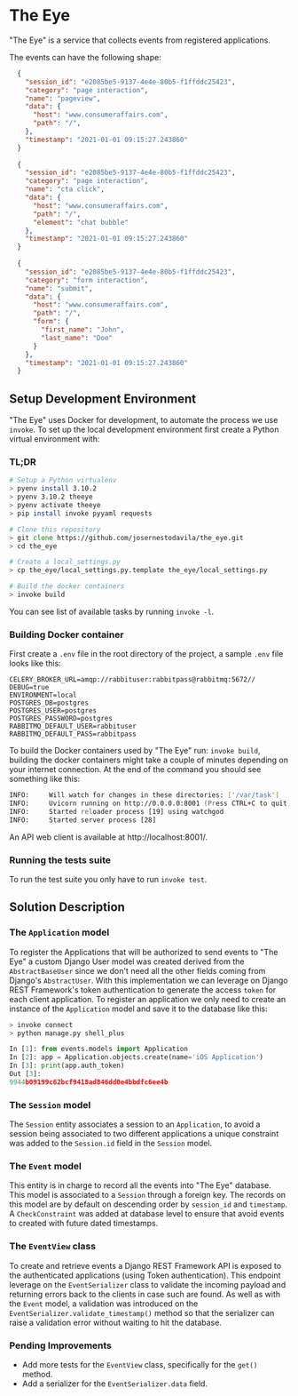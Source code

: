 # The Eye
"The Eye" is a service that collects events from registered applications.

The events can have the following shape:

```json
  {
    "session_id": "e2085be5-9137-4e4e-80b5-f1ffddc25423",
    "category": "page interaction",
    "name": "pageview",
    "data": {
      "host": "www.consumeraffairs.com",
      "path": "/",
    },
    "timestamp": "2021-01-01 09:15:27.243860"
  }
  
  {
    "session_id": "e2085be5-9137-4e4e-80b5-f1ffddc25423",
    "category": "page interaction",
    "name": "cta click",
    "data": {
      "host": "www.consumeraffairs.com",
      "path": "/",
      "element": "chat bubble"
    },
    "timestamp": "2021-01-01 09:15:27.243860"
  }
  
  {
    "session_id": "e2085be5-9137-4e4e-80b5-f1ffddc25423",
    "category": "form interaction",
    "name": "submit",
    "data": {
      "host": "www.consumeraffairs.com",
      "path": "/",
      "form": {
        "first_name": "John",
        "last_name": "Doe"
      }
    },
    "timestamp": "2021-01-01 09:15:27.243860"
  }
```

## Setup Development Environment
"The Eye" uses Docker for development, to automate the process we use `invoke`. To set up the local
development environment first create a Python virtual environment with:

### TL;DR
```zsh
# Setup a Python virtualenv
> pyenv install 3.10.2
> pyenv 3.10.2 theeye
> pyenv activate theeye
> pip install invoke pyyaml requests

# Clone this repository
> git clone https://github.com/josernestodavila/the_eye.git
> cd the_eye

# Create a local_settings.py
> cp the_eye/local_settings.py.template the_eye/local_settings.py

# Build the docker containers 
> invoke build
```
You can see list of available tasks by running `invoke -l`.

### Building Docker container
First create a `.env` file in the root directory of the project, a sample `.env` file looks like this:

```dotenv
CELERY_BROKER_URL=amqp://rabbituser:rabbitpass@rabbitmq:5672//
DEBUG=true
ENVIRONMENT=local
POSTGRES_DB=postgres
POSTGRES_USER=postgres
POSTGRES_PASSWORD=postgres
RABBITMQ_DEFAULT_USER=rabbituser
RABBITMQ_DEFAULT_PASS=rabbitpass
```

To build the Docker containers used by "The Eye" run: `invoke build`, building the docker containers
might take a couple of minutes depending on your internet connection. At the end of the command you
should see something like this: 

```zsh
INFO:     Will watch for changes in these directories: ['/var/task']
INFO:     Uvicorn running on http://0.0.0.0:8001 (Press CTRL+C to quit)
INFO:     Started reloader process [19] using watchgod
INFO:     Started server process [28]

```

An API web client is available at http://localhost:8001/.

### Running the tests suite 
To run the test suite you only have to run `invoke test`.

## Solution Description

### The `Application` model
To register the Applications that will be authorized to send events to "The Eye" a custom Django
User model was created derived from the `AbstractBaseUser` since we don't need all the other fields
coming from Django's `AbstractUser`. With this implementation we can leverage on Django REST Framework's
token authentication to generate the access `token` for each client application. To register an application
we only need to create an instance of the `Application` model and save it to the database like this:

```zsh
> invoke connect
> python manage.py shell_plus
```
```python
In [1]: from events.models import Application
In [2]: app = Application.objects.create(name='iOS Application')
In [3]: print(app.auth_token)
Out [3]:
9944b09199c62bcf9418ad846dd0e4bbdfc6ee4b
```

### The `Session` model
The `Session` entity associates a session to an `Application`, to avoid a session being associated
to two different applications a unique constraint was added to the `Session.id` field in the `Session`
model.

### The `Event` model
This entity is in charge to record all the events into "The Eye" database. This model is associated 
to a `Session` through a foreign key. The records on this model are by default on
descending order by `session_id` and `timestamp`. A `CheckConstraint` was added at database level to
ensure that avoid events to created with future dated timestamps.

### The `EventView` class
To create and retrieve events a Django REST Framework API is exposed to the authenticated applications
(using Token authentication). This endpoint leverage on the `EventSerializer` class to validate the
incoming payload and returning errors back to the clients in case such are found. As well as with the
`Event` model, a validation was introduced on the `EventSerializer.validate_timestamp()` method so that
the serializer can raise a validation error without waiting to hit the database.

### Pending Improvements
- Add more tests for the `EventView` class, specifically for the `get()` method.
- Add a serializer for the `EventSerializer.data` field.
